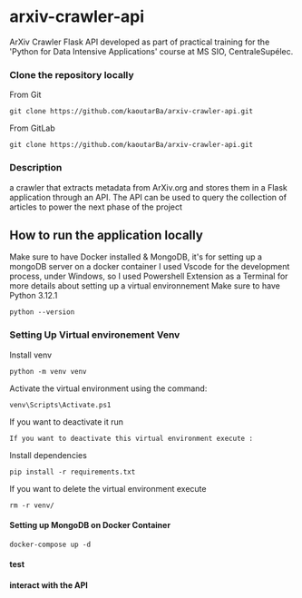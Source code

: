 # arxiv-crawler-api
ArXiv Crawler Flask API developed as part of practical training for the 'Python for Data Intensive Applications' course at MS SIO, CentraleSupélec.

### Clone the repository locally
From Git
```
git clone https://github.com/kaoutarBa/arxiv-crawler-api.git
```
From GitLab
```
git clone https://github.com/kaoutarBa/arxiv-crawler-api.git
```

### Description
a crawler that extracts metadata from ArXiv.org and stores them in a Flask application through an API. The API can be used to query the collection of articles to power the next phase of the project 

## How to run the application locally
Make sure to have Docker installed & MongoDB, it's for setting up a mongoDB server on a docker container
I used Vscode for the development process, under Windows, so I used Powershell Extension as a Terminal
for more details about setting up a virtual environnement
Make sure to have Python 3.12.1
```
python --version
```


### Setting Up Virtual environement Venv
Install venv
```
python -m venv venv
```
Activate the virtual environment using the command:
```
venv\Scripts\Activate.ps1
```
If you want to deactivate it run 
```
If you want to deactivate this virtual environment execute :
```
Install dependencies
```
pip install -r requirements.txt
```
If you want to delete the virtual environment execute
```
rm -r venv/
```
#### Setting up MongoDB on Docker Container
```
docker-compose up -d
```

#### test

#### interact with the API
